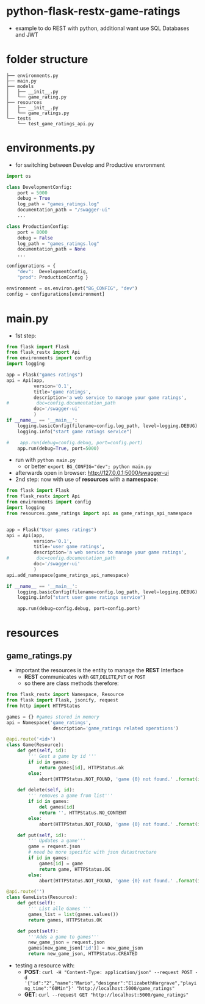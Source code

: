 # python-flask-restx-game-ratings
* example to do REST with python, additional want use SQL Databases and JWT

# folder structure 
```
├── environments.py
├── main.py
├── models
│   ├── __init__.py
│   └── game_rating.py
├── resources
│   ├── __init__.py
│   └── game_ratings.py
└── tests
    └── test_game_ratings_api.py
```
# environments.py 
* for switching between Develop and Productive envronment
```python
import os

class DevelopmentConfig:
    port = 5000
    debug = True
    log_path = "games_ratings.log"
    documentation_path = "/swagger-ui"
    ...

class ProductionConfig:
    port = 8000
    debug = False
    log_path = "games_ratings.log"
    documentation_path = None
    ...

configurations = {
    "dev":  DevelopmentConfig,
    "prod": ProductionConfig }

environment = os.environ.get("BG_CONFIG", "dev")
config = configurations[environment]
```
# main.py 
* 1st step: 
```python
from flask import Flask
from flask_restx import Api
from environments import config
import logging

app = Flask("games ratings")
api = Api(app,
          version='0.1',
          title='game ratings',
          description='a web service to manage your game ratings',
#          doc=config.documentation_path
          doc='/swagger-ui'
          )
if __name__ == '__main__':
    logging.basicConfig(filename=config.log_path, level=logging.DEBUG)
    logging.info("start game ratings service")

#    app.run(debug=config.debug, port=config.port)
    app.run(debug=True, port=5000)
```
* run with `python main.py`
  * or better `export BG_CONFIG="dev"; python main.py`
* afterwards open in browser: http://127.0.0.1:5000/swagger-ui
* 2nd step: now with use of **resources** with a **namespace**:
```python
from flask import Flask
from flask_restx import Api
from environments import config
import logging
from resources.game_ratings import api as game_ratings_api_namespace


app = Flask("User games ratings")
api = Api(app,
          version='0.1',
          title='user game ratings',
          description='a web service to manage your game ratings',
#          doc=config.documentation_path
          doc='/swagger-ui'
          )
api.add_namespace(game_ratings_api_namespace)

if __name__ == '__main__':
    logging.basicConfig(filename=config.log_path, level=logging.DEBUG)
    logging.info("start user game ratings service")

    app.run(debug=config.debug, port=config.port)
```
# resources 
## game_ratings.py 
* important the resources is the entity to manage the **REST** Interface
  * **REST** communicates with `GET`,`DELETE`,`PUT` or `POST`
  * so there are class methods therefore:
```python
from flask_restx import Namespace, Resource
from flask import Flask, jsonify, request
from http import HTTPStatus

games = {} #games stored in memory
api = Namespace('game_ratings',
                 description='game_ratings related operations') 

@api.route('<id>')
class Game(Resource):
    def get(self, id):
        ''' Gest a game by id '''
        if id in games:
            return games[id], HTTPStatus.ok
        else:
            abort(HTTPStatus.NOT_FOUND, 'game {0} not found.' .format(id))

    def delete(self, id):
        ''' removes a game from list'''
        if id in games:
            del games[id]
            return '', HTTPStatus.NO_CONTENT
        else:
            abort(HTTPStatus.NOT_FOUND, 'game {0} not found.' .format(id))

    def put(self, id):
        ''' Updates a game'''
        game = request.json
        # need be more specific with json datastructure
        if id in games:
            games[id] = game
            return game, HTTPStatus.OK
        else:
            abort(HTTPStatus.NOT_FOUND, 'game {0} not found.' .format(id))

@api.route('')
class GameLists(Resource):
    def get(self):
        ''' List alle Games '''
        games_list = list(games.values())
        return games, HTTPStatus.OK

    def post(self):
        '''Adds a game to games'''
        new_game_json = request.json 
        games[new_game_json['id']] = new_game_json
        return new_game_json, HTTPStatus.CREATED
```
* testing a resource with:
  * **POST**: `curl -H "Content-Type: application/json" --request POST -d '{"id":"2","name":"Mario","designer":"ElizabethHargrave","playing_time":"60Min"}' "http://localhost:5000/game_ratings"`
  * **GET**: `curl --request GET "http://localhost:5000/game_ratings"`


